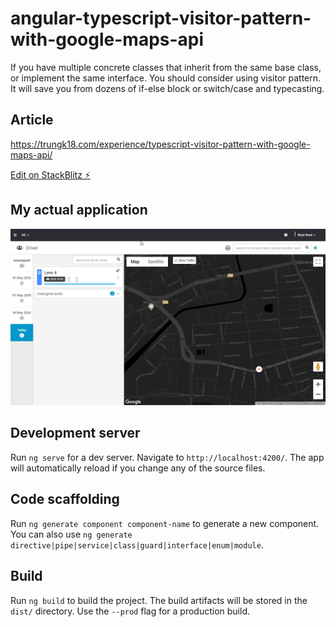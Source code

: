 # angular-typescript-visitor-pattern-with-google-maps-api

If you have multiple concrete classes that inherit from the same base class, or implement the same interface. You should consider using visitor pattern. It will save you from dozens of if-else block or switch/case and typecasting.

## Article

https://trungk18.com/experience/typescript-visitor-pattern-with-google-maps-api/

[Edit on StackBlitz ⚡️](https://stackblitz.com/edit/angular-typescript-visitor-pattern-with-google-maps-api)

## My actual application

![Using Visitor design pattern with Typescript](https://github.com/trungk18/trungk18.github.io/raw/master/img/blog/angular-typescript-visitor-pattern-with-google-maps-api-01.gif)

## Development server

Run `ng serve` for a dev server. Navigate to `http://localhost:4200/`. The app will automatically reload if you change any of the source files.

## Code scaffolding

Run `ng generate component component-name` to generate a new component. You can also use `ng generate directive|pipe|service|class|guard|interface|enum|module`.

## Build

Run `ng build` to build the project. The build artifacts will be stored in the `dist/` directory. Use the `--prod` flag for a production build.